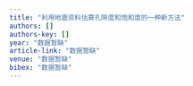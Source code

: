 ```yaml
---
title: "利用地震资料估算孔隙度和饱和度的一种新方法"
authors: []
authors-key: []
year: "数据暂缺"
article-link: "数据暂缺"
venue: "数据暂缺"
bibex: "数据暂缺"
---
```

